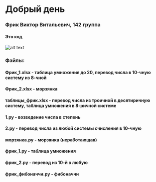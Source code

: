 # Добрый день
### Фрик Виктор Витальевич, 142 группа
#### Это код
![alt text](https://thecode.media/wp-content/uploads/2019/06/pasted-image-0-4-1024x575.png)
### Файлы:
#### Фрик_1.xlsx - таблица умножения до 20, перевод числа в 10-чную систему из 8-чной
#### Фрик_2.xlsx - морзянка
#### таблицы_фрик.xlsx - перевод числа из троичной в десятиричную систему, таблица умножения в 8-ричной системе
#### 1.py - возведение числа в степень
#### 2.py - перевод числа из любой системы счисления в 10-чную
#### морзянка.py - морзянка (неработающая)
#### фрик_1.py - таблица умножения
#### фрик_2.py - перевод из 10-й в любую
#### фрик_фибоначчи.py - фибоначчи
